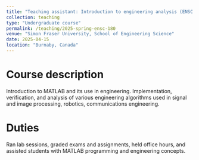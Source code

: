 ```yaml
---
title: "Teaching assistant: Introduction to engineering analysis (ENSC 180)"
collection: teaching
type: "Undergraduate course"
permalink: /teaching/2025-spring-ensc-180
venue: "Simon Fraser University, School of Engineering Science"
date: 2025-04-15
location: "Burnaby, Canada"
---
```

Course description
======

Introduction to MATLAB and its use in engineering. Implementation, verification, and analysis of various engineering algorithms used in signal and image processing, robotics, communications engineering.

Duties
======

Ran lab sessions, graded exams and assignments, held office hours, and assisted students with MATLAB programming and engineering concepts.
